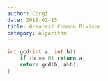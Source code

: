 ```yaml
---
author: Corgi
date: 2019-02-15
title: Greatest Common Divisor
category: Algorithm
---
```




``` c++
int gcd(int a, int b){
	if (b == 0) return a;
	return gcd(b, a%b);
}
```
